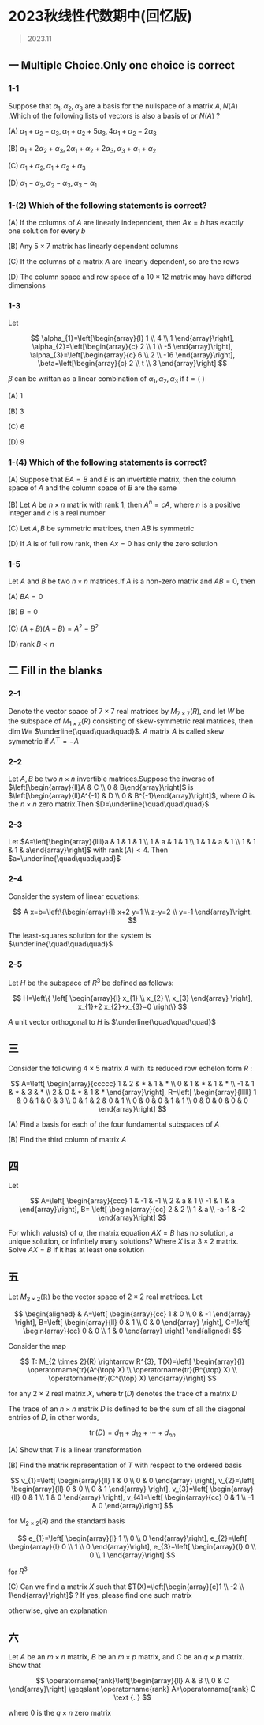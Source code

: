 # 2023秋线性代数期中(回忆版)

> 2023.11

## 一 Multiple Choice.Only one choice is correct

### 1-1

Suppose that $\alpha_{1}, \alpha_{2}, \alpha_{3}$ are a basis for the nullspace of a matrix $A, N(A)$ .Which of the following lists of vectors is also a basis of or $N(A)$ ?

(A) $\alpha_{1}+\alpha_{2}-\alpha_{3}, \alpha_{1}+\alpha_{2}+5 \alpha_{3}, 4 \alpha_{1}+\alpha_{2}-2 \alpha_{3}$

(B) $\alpha_{1}+2 \alpha_{2}+\alpha_{3}, 2 \alpha_{1}+\alpha_{2}+2 \alpha_{3}, \alpha_{3}+\alpha_{1}+\alpha_{2}$

(C) $\alpha_{1}+\alpha_{2}, \alpha_{1}+\alpha_{2}+\alpha_{3}$

(D) $\alpha_{1}-\alpha_{2}, \alpha_{2}-\alpha_{3}, \alpha_{3}-\alpha_{1}$

### 1-(2) Which of the following statements is correct?

(A) If the columns of $A$ are linearly independent, then $A x=b$ has exactly one solution for every $b$

(B) Any $5 \times 7$ matrix has linearly dependent columns

(C) If the columns of a matrix $A$ are linearly dependent, so are the rows

(D) The column space and row space of a $10 \times 12$ matrix may have differed dimensions

### 1-3

Let

$$
\alpha_{1}=\left[\begin{array}{l}
1 \\
4 \\
1
\end{array}\right], \alpha_{2}=\left[\begin{array}{c}
2 \\
1 \\
-5
\end{array}\right], \alpha_{3}=\left[\begin{array}{c}
6 \\
2 \\
-16
\end{array}\right], \beta=\left[\begin{array}{c}
2 \\
t \\
3
\end{array}\right]
$$

$\beta$ can be writtan as a linear combination of $\alpha_{1}, \alpha_{2}, \alpha_{3}$ if $t=($ )

(A) 1

(B) 3

(C) 6

(D) 9

### 1-(4) Which of the following statements is correct?

(A) Suppose that $E A=B$ and $E$ is an invertible matrix, then the column space of $A$ and the column space of $B$ are the same

(B) Let $A$ be $n \times n$ matrix with rank 1, then $A^{n}=c A$, where $n$ is a positive integer and $c$ is a real number

(C) Let $A, B$ be symmetric matrices, then $A B$ is symmetric

(D) If $A$ is of full row rank, then $A x=0$ has only the zero solution

### 1-5

Let $A$ and $B$ be two $n \times n$ matrices.If $A$ is a non-zero matrix and $A B=0$, then

(A) $B A=0$

(B) $B=0$

(C) $(A+B)(A-B)=A^{2}-B^{2}$

(D) rank $B<n$

## 二 Fill in the blanks

### 2-1

Denote the vector space of $7 \times 7$ real matrices by $M_{7 \times 7}(R)$, and let $W$ be the subspace of $M_{1 \times x}(R)$ consisting of skew-symmetric real matrices, then $\operatorname{dim} W=$ $\underline{\quad\quad\quad}$. $A$ matrix $A$ is called skew symmetric if $A^{\top}=-A$

### 2-2

Let $A, B$ be two $n \times n$ invertible matrices.Suppose the inverse of $\left[\begin{array}{ll}A & C \\ 0 & B\end{array}\right]$ is $\left[\begin{array}{ll}A^{-1} & D \\ 0 & B^{-1}\end{array}\right]$,  where $O$ is the $n \times n$ zero matrix.Then $D=\underline{\quad\quad\quad}$

### 2-3

Let $A=\left[\begin{array}{llll}a & 1 & 1 & 1 \\ 1 & a & 1 & 1 \\ 1 & 1 & a & 1 \\ 1 & 1 & 1 & a\end{array}\right]$ with $\operatorname{rank}(A)<4$. Then $a=\underline{\quad\quad\quad}$

### 2-4

Consider the system of linear equations:

$$
A x=b=\left\{\begin{array}{l}
x+2 y=1 \\
z-y=2 \\
y=-1
\end{array}\right.
$$

The least-squares solution for the system is $\underline{\quad\quad\quad}$

### 2-5

Let $H$ be the subspace of $R^{3}$ be defined as follows:

$$
H=\left\{
\left[
\begin{array}{l}
x_{1} \\
x_{2} \\
x_{3}
\end{array}
\right],
x_{1}+2 x_{2}+x_{3}=0
\right\}
$$

$A$ unit vector orthogonal to $H$ is $\underline{\quad\quad\quad}$

## 三

Consider the following $4 \times 5$ matrix $A$ with its reduced row echelon form $R$ :

$$
A=\left[
\begin{array}{ccccc}
1 & 2 & * & 1 & * \\
0 & 1 & * & 1 & * \\
-1 & 1 & * & 3 & * \\
2 & 0 & * & 1 & *
\end{array}\right],
R=\left[
\begin{array}{lllll}
1 & 0 & 1 & 0 & 3 \\
0 & 1 & 2 & 0 & 1 \\
0 & 0 & 0 & 1 & 1 \\
0 & 0 & 0 & 0 & 0
\end{array}\right]
$$

(A) Find a basis for each of the four fundamental subspaces of $A$

(B) Find the third column of matrix $A$

## 四

Let

$$
A=\left[
\begin{array}{ccc}
1 & -1 & -1 \\
2 & a & 1 \\
-1 & 1 & a
\end{array}\right], B=
\left[
\begin{array}{cc}
2 & 2 \\
1 & a \\
-a-1 & -2
\end{array}\right]
$$

For which valus(s) of $a$, the matrix equation $A X=B$ has no solution, a unique solution, or infinitely many solutions? Where $X$ is a $3 \times 2$ matrix. Solve $A X=B$ if it has at least one solution

## 五

Let $M_{2 \times 2}(\mathbb{R})$ be the vector space of $2 \times 2$ real matrices. Let

$$
\begin{aligned}
& A=\left[
\begin{array}{cc}
1 & 0 \\
0 & -1
\end{array}
\right],
B=\left[
\begin{array}{ll}
0 & 1 \\
0 & 0
\end{array}
\right],
C=\left[
\begin{array}{cc}
0 & 0 \\
1 & 0
\end{array}
\right]
\end{aligned}
$$

Consider the map

$$
T: M_{2 \times 2}(R) \rightarrow R^{3},
T(X)=\left[
\begin{array}{l}
\operatorname{tr}(A^{\top} X) \\
\operatorname{tr}(B^{\top} X) \\
\operatorname{tr}(C^{\top} X)
\end{array}\right]
$$

for any $2 \times 2$ real matrix $X$, where $\operatorname{tr}(D)$ denotes the trace of a matrix $D$

The trace of an $n \times n$ matrix $D$ is defined to be the sum of all the diagonal entries of $D$, in other words,

$$
\operatorname{tr}(D)=d_{11}+d_{12}+\cdots+d_{nn}
$$

(A) Show that $T$ is a linear transformation

(B) Find the matrix representation of $T$ with respect to the ordered basis

$$
v_{1}=\left[
\begin{array}{ll}
1 & 0 \\
0 & 0
\end{array}
\right],
v_{2}=\left[
\begin{array}{ll}
0 & 0 \\
0 & 1
\end{array}
\right],
v_{3}=\left[
\begin{array}{ll}
0 & 1 \\
1 & 0
\end{array}
\right],
v_{4}=\left[
\begin{array}{cc}
0 & 1 \\
-1 & 0
\end{array}\right]
$$

for $M_{2 \times 2}(R)$ and the standard basis

$$
e_{1}=\left[
\begin{array}{l}
1 \\
0 \\
0
\end{array}\right],
e_{2}=\left[
\begin{array}{l}
0 \\
1 \\
0
\end{array}\right],
e_{3}=\left[
\begin{array}{l}
0 \\
0 \\
1
\end{array}\right]
$$

for $R^{3}$

(C) Can we find a matrix $X$ such that $T(X)=\left[\begin{array}{c}1 \\ -2 \\ 1\end{array}\right]$ ? If yes, please find one such matrix

otherwise, give an explanation

## 六

Let $A$ be an $m \times n$ matrix, $B$ be an $m \times p$ matrix, and $C$ be an $q \times p$ matrix. Show that

$$
\operatorname{rank}\left[\begin{array}{ll}
A & B \\
0 & C
\end{array}\right] \geqslant \operatorname{rank} A+\operatorname{rank} C \text {. }
$$

where 0 is the $q \times n$ zero matrix
